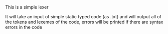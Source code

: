 This is a simple lexer

It will take an input of simple static typed code (as .txt)
and will output all of the tokens and lexemes of the code,
errors will be printed if there are syntax errors in the code 